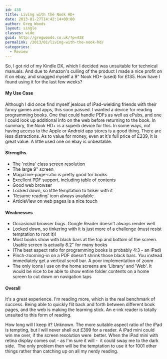```yaml
---
id: 438
title: Living with the Nook HD+
date: 2013-01-27T14:42:14+00:00
author: Greg Woods
layout: single
classes: wide
guid: http://gregwoods.co.uk/?p=438
permalink: /2013/01/living-with-the-nook-hd/
categories:
  - Review
---
```

So, I got rid of my Kindle DX, which I decided was unsuitable for technical manuals. And due to Amazon's culling of the product I made a nice profit on it on ebay, and snagged myself a 9" Nook HD+ (used) for £135. How have I found using it for the last few weeks?

#### My Use Case

Although I did once find myself jealous of iPad-wielding friends with their fancy games and apps, this soon passed. I wanted a device for reading programming books. One that could handle PDFs as well as ePubs, and one I could look up additional info on the web before returning to the book. In summary, the Nook HD+ is a superb device for this. In some ways, not having access to the Apple or Android app stores is a good thing. There are less distractions. As to value for money, even at it's full price of £239, it is great value. A little used one on ebay is unbeatable.

#### Strengths

  * The 'retina' class screen resolution
  * The large 9" screen
  * Magazine-page-ratio is pretty good for books
  * Excellent PDF support, including table of contents
  * Good web browser
  * Locked down, so little temptation to tinker with it
  * 'Resume reading' icon always available
  * ArticleView on web pages is a nice touch

#### Weaknesses

  * Occasional browser bugs. Google Reader doesn't always render well
  * Locked down, so tinkering with it is just more of a challenge (must resist temptation to root it)!
  * Most books show with black bars at the top and bottom of the screen. Usable screen is actually 8.2" for many books
  * (The best aspect ratio for programming books is probably 4:3 - an iPad)
  * Pinch-zooming-in on a PDF doesn't shrink those black bars. You instead immediately get a vertical scroll bar. A poor implementation of zoom
  * The only icons I use on the home screens are 'Library' and 'Web'. It would be nice to be able to show entire folder contents on a home screen to cut down on navigation taps

#### Overall

It's a great experience. I'm reading more, which is the real benchmark of success. Being able to quickly flit back and forth between different book pages, and the web is making the learning stick. An e-ink reader is totally unsuited to this form of reading.

How long will I keep it? Unknown. The more suitable aspect ratio of the iPad is tempting, but I will never shell out £399 for a reader. A iPad mini could win me over, if the screen resolution were  better. When the iPad mini with retina display comes out - as I'm sure it will -  it could sway me to the dark side.  The only problem then will be the temptation to use it for 1001 other things rather than catching up on all my nerdy reading.

&nbsp;

&nbsp;